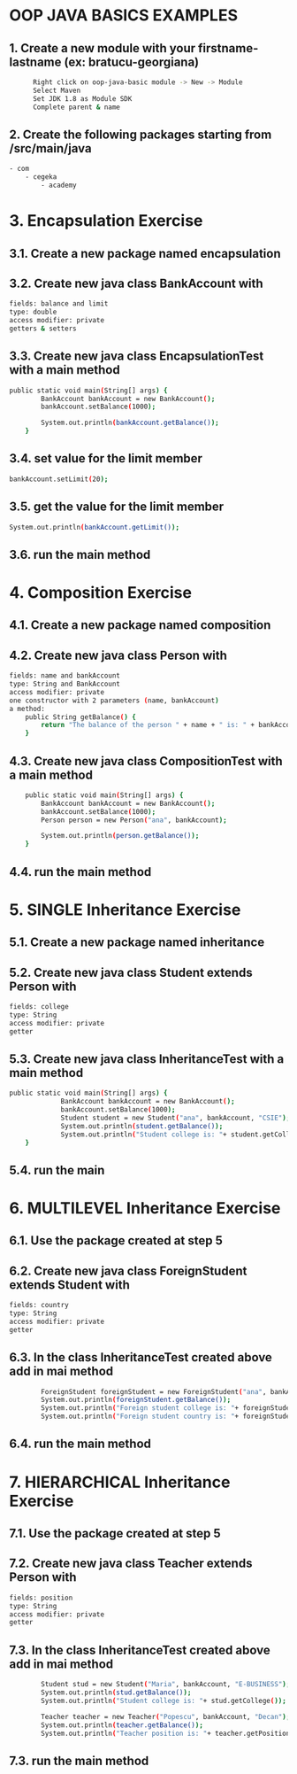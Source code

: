 # OOP JAVA BASICS EXAMPLES

## 1. Create a new module with your firstname-lastname (ex: bratucu-georgiana)
```bash   
      Right click on oop-java-basic module -> New -> Module
      Select Maven
      Set JDK 1.8 as Module SDK
      Complete parent & name
```

## 2. Create the following packages starting from /src/main/java
```bash
- com
    - cegeka
        - academy
```
# 3. Encapsulation Exercise

## 3.1. Create a new package named encapsulation
## 3.2. Create new java class BankAccount with

```bash
fields: balance and limit 
type: double
access modifier: private
getters & setters
```

## 3.3. Create new java class EncapsulationTest with a main method

```bash
public static void main(String[] args) {
        BankAccount bankAccount = new BankAccount();
        bankAccount.setBalance(1000);

        System.out.println(bankAccount.getBalance());
    }
```
## 3.4. set value for the limit member
```bash
bankAccount.setLimit(20);
```
## 3.5. get the value for the limit member
```bash
System.out.println(bankAccount.getLimit());
```
## 3.6. run the main method

# 4. Composition Exercise

## 4.1. Create a new package named composition
## 4.2. Create new java class Person with

```bash
fields: name and bankAccount 
type: String and BankAccount
access modifier: private
one constructor with 2 parameters (name, bankAccount)
a method:
    public String getBalance() {
        return "The balance of the person " + name + " is: " + bankAccount.getBalance() + " RON";
    }
```

## 4.3. Create new java class CompositionTest with a main method

```bash
    public static void main(String[] args) {
        BankAccount bankAccount = new BankAccount();
        bankAccount.setBalance(1000);
        Person person = new Person("ana", bankAccount);

        System.out.println(person.getBalance());
    }
```
## 4.4. run the main method

# 5. SINGLE Inheritance Exercise

## 5.1. Create a new package named inheritance
## 5.2. Create new java class Student extends Person with

```bash
fields: college
type: String
access modifier: private
getter
```

## 5.3. Create new java class InheritanceTest with a main method

```bash
public static void main(String[] args) {
             BankAccount bankAccount = new BankAccount();
             bankAccount.setBalance(1000);
             Student student = new Student("ana", bankAccount, "CSIE");
             System.out.println(student.getBalance());
             System.out.println("Student college is: "+ student.getCollege());
    }
```

## 5.4. run the main 

# 6. MULTILEVEL Inheritance Exercise

## 6.1. Use the package created at step 5
## 6.2. Create new java class ForeignStudent extends Student with

```bash
fields: country
type: String
access modifier: private
getter
```

## 6.3. In the class InheritanceTest created above add in mai method

```bash
        ForeignStudent foreignStudent = new ForeignStudent("ana", bankAccount, "CSIE", "France");
        System.out.println(foreignStudent.getBalance());
        System.out.println("Foreign student college is: "+ foreignStudent.getCollege());
        System.out.println("Foreign student country is: "+ foreignStudent.getCountry());
```

## 6.4. run the main method

# 7. HIERARCHICAL Inheritance Exercise

## 7.1. Use the package created at step 5
## 7.2. Create new java class Teacher extends Person with

```bash
fields: position
type: String
access modifier: private
getter
```

## 7.3. In the class InheritanceTest created above add in mai method

```bash
        Student stud = new Student("Maria", bankAccount, "E-BUSINESS");
        System.out.println(stud.getBalance());
        System.out.println("Student college is: "+ stud.getCollege());

        Teacher teacher = new Teacher("Popescu", bankAccount, "Decan");
        System.out.println(teacher.getBalance());
        System.out.println("Teacher position is: "+ teacher.getPosition());
```

## 7.3. run the main method



